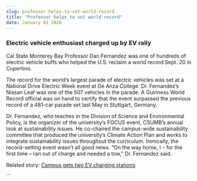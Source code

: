 ```yaml
---
slug: professor-helps-to-set-world-record
title: "Professor helps to set world record"
date: January 01 2020
---
```


 
<h3>Electric vehicle enthusiast charged up by EV rally</h3>
<p>
  Cal State Monterey Bay Professor Dan Fernandez was one of hundreds of electric
  vehicle buffs who helped the U.S. reclaim a world record Sept. 20 in
  Cupertino.
</p>
<p>
  The record for the world’s largest parade of electric vehicles was set at a
  National Drive Electric Week event at De Anza College. Dr. Fernandez’s Nissan
  Leaf was one of the 507 vehicles in the parade. A Guinness World Record
  official was on hand to certify that the event surpassed the previous record
  of a 481&#45;car parade set last May in Stuttgart, Germany.
</p>
<p>
  Dr. Fernandez, who teaches in the Division of Science and Environmental
  Policy, is the organizer of the university’s FOCUS event, CSUMB’s annual look
  at sustainability issues. He co&#45;chaired the campus&#45;wide sustainability
  committee that produced the university’s Climate Action Plan and works to
  integrate sustainability issues throughout the curriculum. Ironically, the
  record&#45;setting event wasn’t all good news. “On the way home, I – for the
  first time – ran out of charge and needed a tow,” Dr. Fernandez said.
</p>
<p>
  Related story:
  <a href="https://news.csumb.edu/news/2013/apr/15/charge&#45;your&#45;ride"
    >Campus gets two EV charging stations</a
  >
</p>
```
